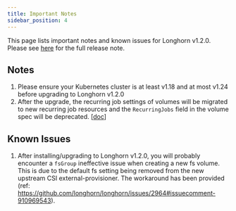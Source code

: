 ```yaml
---
title: Important Notes
sidebar_position: 4
---
```


<head>
  <link rel="canonical" href="https://main--longhornio-docusaurus.netlify.app/index"/>
</head>

This page lists important notes and known issues for Longhorn v1.2.0.
Please see [here](https://github.com/longhorn/longhorn/releases/tag/v1.2.0) for the full release note.

## Notes
1. Please ensure your Kubernetes cluster is at least v1.18 and at most v1.24 before upgrading to Longhorn v1.2.0
1. After the upgrade, the recurring job settings of volumes will be migrated to new recurring job
   resources and the `RecurringJobs` field in the volume spec will be deprecated.
   [[doc](https://longhorn.io/docs/1.2.0/deploy/upgrade#4-automatically-migrate-recurring-jobs)]

## Known Issues
1. After installing/upgrading to Longhorn v1.2.0, you will probably encounter a `fsGroup` ineffective
   issue when creating a new fs volume. This is due to the default fs setting being removed from the
   new upstream CSI external-provisioner. The workaround has been provided (ref: https://github.com/longhorn/longhorn/issues/2964#issuecomment-910969543).
